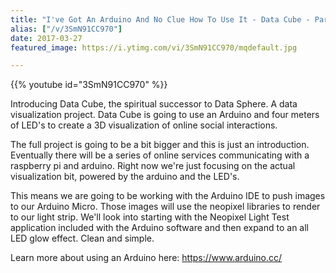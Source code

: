 ```yaml
---
title: "I've Got An Arduino And No Clue How To Use It - Data Cube - Part 1"
alias: ["/v/3SmN91CC970"]
date: 2017-03-27
featured_image: https://i.ytimg.com/vi/3SmN91CC970/mqdefault.jpg

---
```


{{% youtube id="3SmN91CC970" %}}

Introducing Data Cube, the spiritual successor to Data Sphere. A data visualization project. Data Cube is going to use an Arduino and four meters of LED's to create a 3D visualization of online social interactions.

The full project is going to be a bit bigger and this is just an introduction. Eventually there will be a series of online services communicating with a raspberry pi and arduino. Right now we're just focusing on the actual visualization bit, powered by the arduino and the LED's.

This means we are going to be working with the Arduino IDE to push images to our Arduino Micro. Those images will use the neopixel libraries to render to our light strip. We'll look into starting with the Neopixel Light Test application included with the Arduino software and then expand to an all LED glow effect. Clean and simple.

Learn more about using an Arduino here: https://www.arduino.cc/
